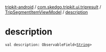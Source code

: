 [tripkit-android](../../index.md) / [com.skedgo.tripkit.ui.tripresult](../index.md) / [TripSegmentItemViewModel](index.md) / [description](./description.md)

# description

`val description: ObservableField<`[`String`](https://kotlinlang.org/api/latest/jvm/stdlib/kotlin/-string/index.html)`>`